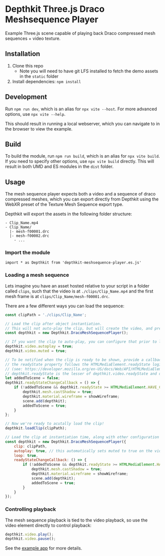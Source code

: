 # Depthkit Three.js Draco Meshsequence Player

Example Three.js scene capable of playing back Draco compressed mesh sequences + video texture.

## Installation

1. Clone this repo
    - Note you will need to have git LFS installed to fetch the demo assets in the `static` folder
3. Install dependencies: `npm install`

## Development

Run `npm run dev`, which is an alias for `npx vite --host`. For more advanced options, use `npx vite --help`.

This should result in running a local webserver, which you can navigate to in the browser to view the example.

## Build

To build the module, run `npm run build`, which is an alias for `npx vite build`. If you need to specify other options, use `npx vite build` directly. This will result in both UMD and ES modules in the `dist` folder.

## Usage

The mesh sequence player expects both a video and a sequence of draco compressed meshes, which you can export directly from Depthkit using the WebXR preset of the Texture Mesh Sequence export type.

Depthkit will export the assets in the following folder structure:

```
- Clip_Name.mp4
- Clip_Name/
  |- mesh-f00001.drc
  |- mesh-f00002.drc
    - ...
```

### Import the module

```
import * as Depthkit from 'depthkit-meshsequence-player.es.js'
```

### Loading a mesh sequence

Lets imagine you have an asset hosted relative to your script in a folder called `clips`, such that the video is at `./clips/Clip_Name.mp4` and the first mesh frame is at `clips/Clip_Name/mesh-f00001.drc`.

There are a few different ways you can load the sequence:

```js
const clipPath = './clips/Clip_Name';

// Load the clip after object instantiation.
// This will not auto-play the clip, but will create the video, and preload some of the mesh sequence.
const depthkit = new Depthkit.DracoMeshSequencePlayer();

// If you want the clip to auto-play, you can configure that prior to loading the clip
depthkit.video.autoplay = true;
depthkit.video.muted = true;

// To be notified when the clip is ready to be shown, provide a callback.
// the readyState property follows the HTMLMediaElement.readyState logic
// (see: https://developer.mozilla.org/en-US/docs/Web/API/HTMLMediaElement/readyState)
// depthkit.readyState is the lesser of depthkit.video.readyState and depthkit.meshReadyState
let addedToScene = false;
depthkit.readyStateChangeCallback = () => {
	if (!addedToScene && depthkit.readyState >= HTMLMediaElement.HAVE_CURRENT_DATA) {
		depthkit.mesh.castShadow = true;
		depthkit.material.wireframe = showWireframe;
		scene.add(depthkit);
		addedToScene = true;
	}
};

// Now we're ready to acutally load the clip!
depthkit.loadClip(clipPath);

```

```js
// Load the clip at instantiation time, along with other configuration options
const depthkit = new Depthkit.DracoMeshSequencePlayer({
    clip: clipPath,
    autoplay: true, // this automatically sets muted to true on the video
    loop: true,
    readyStateChangeCallback: () => {
        if (!addedToScene && depthkit.readyState >= HTMLMediaElement.HAVE_CURRENT_DATA) {
            depthkit.mesh.castShadow = true;
            depthkit.material.wireframe = showWireframe;
            scene.add(depthkit);
            addedToScene = true;
        }
    }
});
```

### Controlling playback
The mesh sequence playback is tied to the video playback, so use the video element directly to control playback:
```js
depthkit.video.play();
depthkit.video.pause();
```

See the [example app](./example-app.js) for more details.